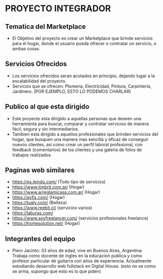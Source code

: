 # PROYECTO INTEGRADOR

## Tematica del Marketplace
- El Objetivo del proyecto es crear un Marketplace que brinde servicios para el hogar, donde el usuario pueda ofrecer o contratar un servicio, o ambas cosas. 


## Servicios Ofrecidos
- Los servicios ofrecidos seran acotados en principio, dejando lugar a la escalabilidad del proyecto. 
- Servicios que se ofrecen: Plomeria, Electricidad, Pintura, Carpinteria, Jardinero. (POR EJEMPLO, ESTO LO PODEMOS CHARLAR) 

## Publico al que esta dirigido
- Este proyecto esta dirigido a aquellas personas que deseen una herramienta para buscar, comparar y contratar servicios de manera fácil, segura y sin intermediarios.
- Tambien esta dirigido a aquellos profesionales que brinden servicios del hogar, que busquen una manera mas sencilla y eficaz de conseguir nuevos clientes, asi como crear un perfil laboral profesional, con feedback (comentarios) de los clientes y una galeria de fotos de trabajos realizados. 

## Paginas web similares
- https://es.leindu.com/  (Todo tipo de servicios)
- https://www.timbrit.com.ar/  (Hogar)
- https://www.arreglamicasa.com.ar/   (Hogar)
- https://ayfix.com/   (Hogar)
- https://tualy.com/   (Belleza)
- https://www.reebit.cl/  (servicios varios)
- https://laburas.com/
- https://www.soyfreelancer.com/ (servicios profesionales freelance)
- https://homesolution.net/ (Hogar)

## Integrantes del equipo
- Piero Jacinto: 33 años de edad, vive en Buenos Aires, Argentina. Trabaja como docente de ingles en la educacion publica y como profesor particular de guitarra con años de experiencia. Actualmente estudiando desarrollo web fullstack en Digital House.   (esto no se como se arma, supongo que esto es lo que piden)

